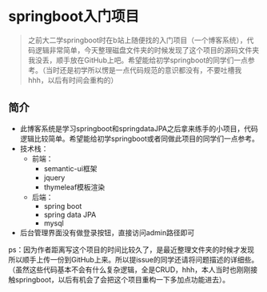 # springboot入门项目

> 之前大二学springboot时在b站上随便找的入门项目（一个博客系统），代码逻辑非常简单，今天整理磁盘文件夹的时候发现了这个项目的源码文件夹我没丢，顺手放在GitHub上吧。希望能给初学springboot的同学们一点参考。（当时还是初学所以愣是一点代码规范的意识都没有，不要吐槽我hhh，以后有时间会重构的）

## 简介

- 此博客系统是学习springboot和springdataJPA之后拿来练手的小项目，代码逻辑比较简单。希望能给初学springboot或者同做此项目的同学们一点参考。
- 技术栈：
    - 前端：
      - semantic-ui框架
      - jquery
      - thymeleaf模板渲染
    - 后端：
      - spring boot
      - spring data JPA
      - mysql
- 后台管理界面没有做登录按钮，直接访问admin路径即可



ps：因为作者距离写这个项目的时间比较久了，是最近整理文件夹的时候才发现所以顺手上传一份到GitHub上来。所以提issue的同学还请将问题描述的详细些。（虽然这些代码基本不会有什么复杂逻辑，全是CRUD，hhh，本人当时也刚刚接触springboot，以后有机会了会把这个项目重构一下多加点功能进去）。